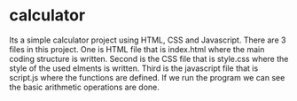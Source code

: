 # calculator
Its a simple calculator project using HTML, CSS and Javascript.
There are 3 files in this project. 
One is HTML file that is index.html where the main coding structure is written.
Second is the CSS file that is style.css where the style of the used elments is written.
Third is the javascript file that is script.js where the functions are defined.
If we run the program we can see the basic arithmetic operations are done.
